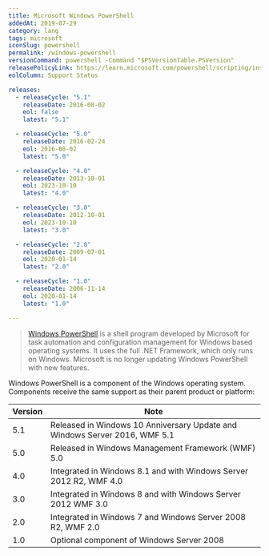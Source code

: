 ```yaml
---
title: Microsoft Windows PowerShell
addedAt: 2019-07-29
category: lang
tags: microsoft
iconSlug: powershell
permalink: /windows-powershell
versionCommand: powershell -Command "$PSVersionTable.PSVersion"
releasePolicyLink: https://learn.microsoft.com/powershell/scripting/install/powershell-support-lifecycle?view=powershell-5.1#windows-powershell-release-history
eolColumn: Support Status

releases:
  - releaseCycle: "5.1"
    releaseDate: 2016-08-02
    eol: false
    latest: "5.1"

  - releaseCycle: "5.0"
    releaseDate: 2016-02-24
    eol: 2016-08-02
    latest: "5.0"

  - releaseCycle: "4.0"
    releaseDate: 2013-10-01
    eol: 2023-10-10
    latest: "4.0"

  - releaseCycle: "3.0"
    releaseDate: 2012-10-01
    eol: 2023-10-10
    latest: "3.0"

  - releaseCycle: "2.0"
    releaseDate: 2009-07-01
    eol: 2020-01-14
    latest: "2.0"

  - releaseCycle: "1.0"
    releaseDate: 2006-11-14
    eol: 2020-01-14
    latest: "1.0"

---
```


> [Windows PowerShell](https://learn.microsoft.com/powershell/scripting/what-is-windows-powershell) 
> is a shell program developed by Microsoft for task automation and configuration management for 
> Windows based operating systems. It uses the full .NET Framework, which only runs on Windows. 
> Microsoft is no longer updating Windows PowerShell with new features. 

Windows PowerShell is a component of the Windows operating system. Components receive 
the same support as their parent product or platform:

| Version | Note                                                                       |
| ------- | -------------------------------------------------------------------------- |
| 5.1     | Released in Windows 10 Anniversary Update and Windows Server 2016, WMF 5.1 |
| 5.0     | Released in Windows Management Framework (WMF) 5.0                         |
| 4.0     | Integrated in Windows 8.1 and with Windows Server 2012 R2, WMF 4.0         |
| 3.0     | Integrated in Windows 8 and with Windows Server 2012 WMF 3.0               |
| 2.0     | Integrated in Windows 7 and Windows Server 2008 R2, WMF 2.0                |
| 1.0     | Optional component of Windows Server 2008                                  |
